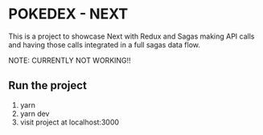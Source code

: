 # POKEDEX - NEXT

This is a project to showcase Next with Redux and Sagas making API calls and having those calls integrated in a full sagas data flow.

NOTE: CURRENTLY NOT WORKING!!

## Run the project

1. yarn
2. yarn dev
3. visit project at localhost:3000
